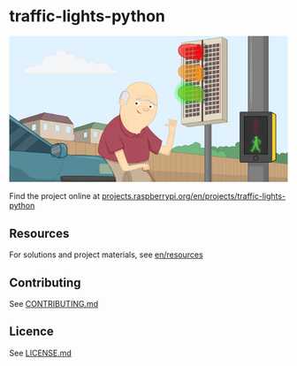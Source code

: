 # traffic-lights-python

![traffic-lights-python](/en/images/banner.png)

Find the project online at
[projects.raspberrypi.org/en/projects/traffic-lights-python](https://projects.raspberrypi.org/en/projects/traffic-lights-python)

## Resources

For solutions and project materials, see [en/resources](https://github.com/raspberrypilearning/traffic-lights-python/tree/master/en/resources)

## Contributing

See [CONTRIBUTING.md](CONTRIBUTING.md)

## Licence

See [LICENSE.md](LICENSE.md)
